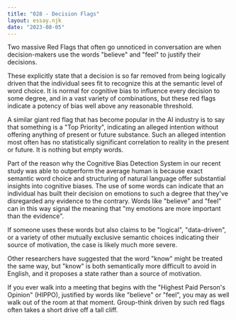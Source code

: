 ```yaml
---
title: "028 - Decision Flags"
layout: essay.njk
date: "2023-08-05"
---
```


Two massive Red Flags that often go unnoticed in conversation are when decision-makers use the words "believe" and "feel" to justify their decisions.

These explicitly state that a decision is so far removed from being logically driven that the individual sees fit to recognize this at the semantic level of word choice. It is normal for cognitive bias to influence every decision to some degree, and in a vast variety of combinations, but these red flags indicate a potency of bias well above any reasonable threshold.

A similar giant red flag that has become popular in the AI industry is to say that something is a "Top Priority", indicating an alleged intention without offering anything of present or future substance. Such an alleged intention most often has no statistically significant correlation to reality in the present or future. It is nothing but empty words.

Part of the reason why the Cognitive Bias Detection System in our recent study was able to outperform the average human is because exact semantic word choice and structuring of natural language offer substantial insights into cognitive biases. The use of some words can indicate that an individual has built their decision on emotions to such a degree that they've disregarded any evidence to the contrary. Words like "believe" and "feel" can in this way signal the meaning that "my emotions are more important than the evidence".

If someone uses these words but also claims to be "logical", "data-driven", or a variety of other mutually exclusive semantic choices indicating their source of motivation, the case is likely much more severe.

Other researchers have suggested that the word "know" might be treated the same way, but "know" is both semantically more difficult to avoid in English, and it proposes a state rather than a source of motivation.

If you ever walk into a meeting that begins with the "Highest Paid Person's Opinion" (HIPPO), justified by words like "believe" or "feel", you may as well walk out of the room at that moment. Group-think driven by such red flags often takes a short drive off a tall cliff.